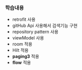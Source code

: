 ### 학습내용
-  retrofit 사용
-  gitHub Api 사용해서 검색기능 구현
-  repository pattern 사용
-  viewModel 사용
-  room 적용
-  Hilt 적용
-  **paging3** 적용
-  **flow** 적용
